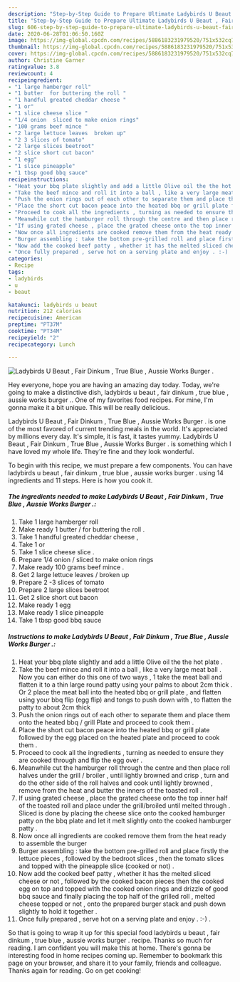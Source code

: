 ```yaml
---
description: "Step-by-Step Guide to Prepare Ultimate Ladybirds U Beaut , Fair Dinkum , True Blue , Aussie Works Burger ."
title: "Step-by-Step Guide to Prepare Ultimate Ladybirds U Beaut , Fair Dinkum , True Blue , Aussie Works Burger ."
slug: 606-step-by-step-guide-to-prepare-ultimate-ladybirds-u-beaut-fair-dinkum-true-blue-aussie-works-burger
date: 2020-06-28T01:06:50.160Z
image: https://img-global.cpcdn.com/recipes/5886183231979520/751x532cq70/ladybirds-u-beaut-fair-dinkum-true-blue-aussie-works-burger-recipe-main-photo.jpg
thumbnail: https://img-global.cpcdn.com/recipes/5886183231979520/751x532cq70/ladybirds-u-beaut-fair-dinkum-true-blue-aussie-works-burger-recipe-main-photo.jpg
cover: https://img-global.cpcdn.com/recipes/5886183231979520/751x532cq70/ladybirds-u-beaut-fair-dinkum-true-blue-aussie-works-burger-recipe-main-photo.jpg
author: Christine Garner
ratingvalue: 3.8
reviewcount: 4
recipeingredient:
- "1 large hamberger roll"
- "1 butter  for buttering the roll "
- "1 handful greated cheddar cheese "
- "1 or"
- "1 slice cheese slice "
- "1/4 onion  sliced to make onion rings"
- "100 grams beef mince "
- "2 large lettuce leaves  broken up"
- "2 3 slices of tomato"
- "2 large slices beetroot"
- "2 slice short cut bacon"
- "1 egg"
- "1 slice pineapple"
- "1 tbsp good bbq sauce"
recipeinstructions:
- "Heat your bbq plate slightly and add a little Olive oil the the hot plate ."
- "Take the beef mince and roll it into a ball , like a very large meat ball . Now you can either do this one of two ways , 1 take the meat ball and flatten it to a thin large round patty using your palms to about 2cm thick . Or 2 place the meat ball into the heated bbq or grill plate , and flatten using your bbq flip (egg flip) and tongs to push down with , to flatten the patty to about 2cm thick"
- "Push the onion rings out of each other to separate them and place them onto the heated bbq / grill Plate and proceed to cook them ."
- "Place the short cut bacon peace into the heated bbq or grill plate followed by the egg placed on the heated plate and proceed to cook them ."
- "Proceed to cook all the ingredients , turning as needed to ensure they are cooked through and flip the egg over ."
- "Meanwhile cut the hamburger roll through the centre and then place roll halves under the grill / broiler , until lightly browned and crisp , turn and do the other side of the roll halves and cook until lightly browned , remove from the heat and butter the inners of the toasted roll ."
- "If using grated cheese , place the grated cheese onto the top inner half of the toasted roll and place under the grill/broiled until melted through . Sliced is done by placing the cheese slice onto the cooked hamburger patty on the bbq plate and let it melt slightly onto the cooked hamburger patty ."
- "Now once all ingredients are cooked remove them from the heat ready to assemble the burger"
- "Burger assembling : take the bottom pre-grilled roll and place firstly the lettuce pieces , followed by the bedroot slices , then the tomato slices and topped with the pineapple slice (cooked or not) ."
- "Now add the cooked beef patty , whether it has the melted sliced cheese or not , followed by the cooked bacon pieces then the cooked egg on top and topped with the cooked onion rings and drizzle of good bbq sauce and finally placing the top half of the grilled roll , melted cheese topped or not , onto the prepared burger stack and push down slightly to hold it together ."
- "Once fully prepared , serve hot on a serving plate and enjoy . :-) ."
categories:
- Recipe
tags:
- ladybirds
- u
- beaut

katakunci: ladybirds u beaut 
nutrition: 212 calories
recipecuisine: American
preptime: "PT37M"
cooktime: "PT34M"
recipeyield: "2"
recipecategory: Lunch

---
```



![Ladybirds U Beaut , Fair Dinkum , True Blue , Aussie Works Burger .](https://img-global.cpcdn.com/recipes/5886183231979520/751x532cq70/ladybirds-u-beaut-fair-dinkum-true-blue-aussie-works-burger-recipe-main-photo.jpg)

Hey everyone, hope you are having an amazing day today. Today, we're going to make a distinctive dish, ladybirds u beaut , fair dinkum , true blue , aussie works burger .. One of my favorites food recipes. For mine, I'm gonna make it a bit unique. This will be really delicious.



Ladybirds U Beaut , Fair Dinkum , True Blue , Aussie Works Burger . is one of the most favored of current trending meals in the world. It's appreciated by millions every day. It's simple, it is fast, it tastes yummy. Ladybirds U Beaut , Fair Dinkum , True Blue , Aussie Works Burger . is something which I have loved my whole life. They're fine and they look wonderful.


To begin with this recipe, we must prepare a few components. You can have ladybirds u beaut , fair dinkum , true blue , aussie works burger . using 14 ingredients and 11 steps. Here is how you cook it.

<!--inarticleads1-->

##### The ingredients needed to make Ladybirds U Beaut , Fair Dinkum , True Blue , Aussie Works Burger .:

1. Take 1 large hamberger roll
1. Make ready 1 butter / for buttering the roll .
1. Take 1 handful greated cheddar cheese ,
1. Take 1 or
1. Take 1 slice cheese slice .
1. Prepare 1/4 onion / sliced to make onion rings
1. Make ready 100 grams beef mince .
1. Get 2 large lettuce leaves / broken up
1. Prepare 2 -3 slices of tomato
1. Prepare 2 large slices beetroot
1. Get 2 slice short cut bacon
1. Make ready 1 egg
1. Make ready 1 slice pineapple
1. Take 1 tbsp good bbq sauce




<!--inarticleads2-->

##### Instructions to make Ladybirds U Beaut , Fair Dinkum , True Blue , Aussie Works Burger .:

1. Heat your bbq plate slightly and add a little Olive oil the the hot plate .
1. Take the beef mince and roll it into a ball , like a very large meat ball . Now you can either do this one of two ways , 1 take the meat ball and flatten it to a thin large round patty using your palms to about 2cm thick . Or 2 place the meat ball into the heated bbq or grill plate , and flatten using your bbq flip (egg flip) and tongs to push down with , to flatten the patty to about 2cm thick
1. Push the onion rings out of each other to separate them and place them onto the heated bbq / grill Plate and proceed to cook them .
1. Place the short cut bacon peace into the heated bbq or grill plate followed by the egg placed on the heated plate and proceed to cook them .
1. Proceed to cook all the ingredients , turning as needed to ensure they are cooked through and flip the egg over .
1. Meanwhile cut the hamburger roll through the centre and then place roll halves under the grill / broiler , until lightly browned and crisp , turn and do the other side of the roll halves and cook until lightly browned , remove from the heat and butter the inners of the toasted roll .
1. If using grated cheese , place the grated cheese onto the top inner half of the toasted roll and place under the grill/broiled until melted through . Sliced is done by placing the cheese slice onto the cooked hamburger patty on the bbq plate and let it melt slightly onto the cooked hamburger patty .
1. Now once all ingredients are cooked remove them from the heat ready to assemble the burger
1. Burger assembling : take the bottom pre-grilled roll and place firstly the lettuce pieces , followed by the bedroot slices , then the tomato slices and topped with the pineapple slice (cooked or not) .
1. Now add the cooked beef patty , whether it has the melted sliced cheese or not , followed by the cooked bacon pieces then the cooked egg on top and topped with the cooked onion rings and drizzle of good bbq sauce and finally placing the top half of the grilled roll , melted cheese topped or not , onto the prepared burger stack and push down slightly to hold it together .
1. Once fully prepared , serve hot on a serving plate and enjoy . :-) .




So that is going to wrap it up for this special food ladybirds u beaut , fair dinkum , true blue , aussie works burger . recipe. Thanks so much for reading. I am confident you will make this at home. There's gonna be interesting food in home recipes coming up. Remember to bookmark this page on your browser, and share it to your family, friends and colleague. Thanks again for reading. Go on get cooking!
